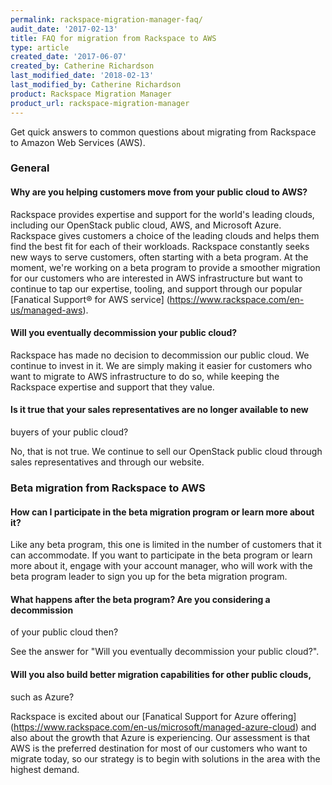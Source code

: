 ```yaml
---
permalink: rackspace-migration-manager-faq/
audit_date: '2017-02-13'
title: FAQ for migration from Rackspace to AWS
type: article
created_date: '2017-06-07'
created_by: Catherine Richardson
last_modified_date: '2018-02-13'
last_modified_by: Catherine Richardson
product: Rackspace Migration Manager
product_url: rackspace-migration-manager
---
```


Get quick answers to common questions about migrating from Rackspace to Amazon
Web Services (AWS).

### General

#### Why are you helping customers move from your public cloud to AWS?

Rackspace provides expertise and support for the world's leading clouds,
including our OpenStack public cloud, AWS, and Microsoft Azure. Rackspace
gives customers a choice of the leading clouds and helps them find the best
fit for each of their workloads. Rackspace constantly seeks new ways to serve
customers, often starting with a beta program. At the moment, we're working on
a beta program to provide a smoother migration for our customers who are
interested in AWS infrastructure but want to continue to tap our expertise,
tooling, and support through our popular
[Fanatical Support&reg; for AWS service] (https://www.rackspace.com/en-us/managed-aws).

#### Will you eventually decommission your public cloud?

Rackspace has made no decision to decommission our public cloud. We continue
to invest in it. We are simply making it easier for customers who want to
migrate to AWS infrastructure to do so, while keeping the Rackspace expertise
and support that they value.

#### Is it true that your sales representatives are no longer available to new
buyers of your public cloud?

No, that is not true. We continue to sell our OpenStack public cloud
through sales representatives and through our website.

### Beta migration from Rackspace to AWS

#### How can I participate in the beta migration program or learn more about it?

Like any beta program, this one is limited in the number of customers that it
can accommodate. If you want to participate in the beta program or learn
more about it, engage with your account manager, who will work with the
beta program leader to sign you up for the beta migration program.

#### What happens after the beta program? Are you considering a decommission
of your public cloud then?

See the answer for "Will you eventually decommission your public cloud?".

#### Will you also build better migration capabilities for other public clouds,
such as Azure?

Rackspace is excited about our
[Fanatical Support for Azure offering] (https://www.rackspace.com/en-us/microsoft/managed-azure-cloud)
and also about the growth that Azure is experiencing. Our assessment is that
AWS is the preferred destination for most of our customers who want to migrate
today, so our strategy is to begin with solutions in the area with the highest
demand.

